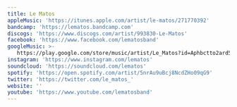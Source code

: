 ```yaml
---
title: Le Matos
appleMusic: 'https://itunes.apple.com/artist/le-matos/271770392'
bandcamp: 'https://lematos.bandcamp.com'
discogs: 'https://www.discogs.com/artist/993830-Le-Matos'
facebook: 'https://www.facebook.com/lematosband'
googleMusic: >-
   https://play.google.com/store/music/artist/Le_Matos?id=Aphbctto2ard5bi3poukkqupw6i
instagram: 'https://www.instagram.com/lematos'
soundcloud: 'https://soundcloud.com/lematos'
spotify: 'https://open.spotify.com/artist/5nrAu9uBcj8NcdZHo09qG9'
twitter: 'https://twitter.com/le_matos_'
website: ''
youtube: 'https://www.youtube.com/lematosband'
---
```

